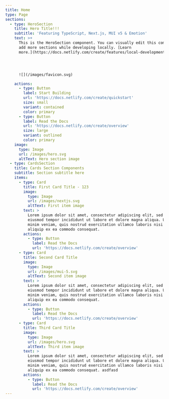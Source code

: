 ```yaml
---
title: Home
type: Page
sections:
  - type: HeroSection
    title: Hero Title!!!
    subtitle: 'Featuring TypeScript, Next.js, MUI v5 & Emotion'
    text: >+
      This is the HeroSection component. You can visually edit this component &
      add more sections while developing locally. [Learn
      more.](https://docs.netlify.com/create/features/local-development)




      ![](/images/favicon.svg)

    actions:
      - type: Button
        label: Start Building
        url: 'https://docs.netlify.com/create/quickstart'
        size: small
        variant: contained
        color: primary
      - type: Button
        label: Read the Docs
        url: 'https://docs.netlify.com/create/overview'
        size: large
        variant: outlined
        color: primary
    image:
      type: Image
      url: /images/hero.svg
      altText: Hero section image
  - type: CardsSection
    title: Cards Section Components
    subtitle: Section subtitle here
    items:
      - type: Card
        title: First Card Title - 123
        image:
          type: Image
          url: /images/nextjs.svg
          altText: First item image
        text: >
          Lorem ipsum dolor sit amet, consectetur adipiscing elit, sed do
          eiusmod tempor incididunt ut labore et dolore magna aliqua. Ut enim ad
          minim veniam, quis nostrud exercitation ullamco laboris nisi ut
          aliquip ex ea commodo consequat.
        actions:
          - type: Button
            label: Read the Docs
            url: 'https://docs.netlify.com/create/overview'
      - type: Card
        title: Second Card Title
        image:
          type: Image
          url: /images/mui-5.svg
          altText: Second item image
        text: >
          Lorem ipsum dolor sit amet, consectetur adipiscing elit, sed do
          eiusmod tempor incididunt ut labore et dolore magna aliqua. Ut enim ad
          minim veniam, quis nostrud exercitation ullamco laboris nisi ut
          aliquip ex ea commodo consequat.
        actions:
          - type: Button
            label: Read the Docs
            url: 'https://docs.netlify.com/create/overview'
      - type: Card
        title: Third Card Title
        image:
          type: Image
          url: /images/hero.svg
          altText: Third item image
        text: >
          Lorem ipsum dolor sit amet, consectetur adipiscing elit, sed do
          eiusmod tempor incididunt ut labore et dolore magna aliqua. Ut enim ad
          minim veniam, quis nostrud exercitation ullamco laboris nisi ut
          aliquip ex ea commodo consequat. asdfasd
        actions:
          - type: Button
            label: Read the Docs
            url: 'https://docs.netlify.com/create/overview'
---
```

